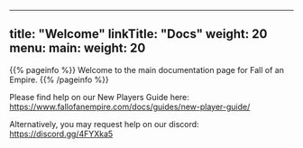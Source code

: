 
---
title: "Welcome"
linkTitle: "Docs"
weight: 20
menu:
  main:
    weight: 20
---

{{% pageinfo %}}
Welcome to the main documentation page for Fall of an Empire.
{{% /pageinfo %}}

Please find help on our New Players Guide here: https://www.fallofanempire.com/docs/guides/new-player-guide/

Alternatively, you may request help on our discord: https://discord.gg/4FYXka5
